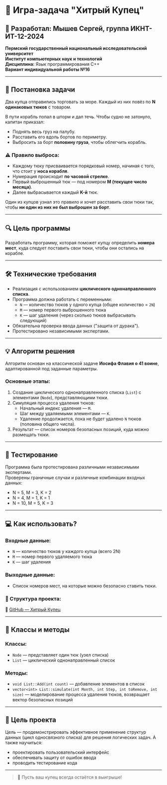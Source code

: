 # 🚢 Игра-задача "Хитрый Купец"

## 📄 Разработал: Мышев Сергей, группа ИКНТ-ИТ-12-2024  
**Пермский государственный национальный исследовательский университет**  
**Институт компьютерных наук и технологий**  
**Дисциплина:** Язык программирования C++  
**Вариант индивидуальной работы №16**

---

## 🧾 Постановка задачи

Два купца отправились торговать за море. Каждый из них повёз по **N одинаковых тюков** с товаром.  

В пути корабль попал в шторм и дал течь. Чтобы судно не затонуло, капитан приказал:

- Поднять весь груз на палубу.
- Расставить его вдоль бортов по периметру.
- Выбросить за борт **половину груза**, чтобы облегчить корабль.

### ⚠️ Правило выброса:
- Каждому тюку присваивается порядковый номер, начиная с того, что стоит у **носа корабля**.
- Нумерация происходит **по часовой стрелке**.
- Первый выброшенный тюк — под номером **M (текущее число месяца)**.
- Далее выбрасывается каждый **K-й** тюк.

Один из купцов узнал это правило и хочет расставить свои тюки так, чтобы **ни один из них не был выброшен за борт**.

---

## 🔍 Цель программы

Разработать программу, которая поможет купцу определить **номера мест**, куда следует поставить свои тюки, чтобы они остались на корабле.

---

## 🛠 Технические требования

- Реализация с использованием **циклического однонаправленного списка**.
- Программа должна работать с переменными:
  - `N` — количество тюков у одного купца (общее количество = `2N`)
  - `M` — номер первого выброшенного тюка
  - `K` — шаг удаления (через сколько тюков выбрасывать следующий)
- Обязательна проверка ввода данных ("защита от дурака").
- Протестировано независимыми экспертами.

---

## 💡 Алгоритм решения

Алгоритм основан на классической задаче **Иосифа Флавия о 41 воине**, адаптированной под заданные параметры.

### Основные этапы:
1. Создание циклического однонаправленного списка (`List`) с элементами (`Node`), представляющими тюки.
2. Симуляция процесса удаления тюков:
   - Начальный индекс удаления — `M`.
   - Шаг между удаляемыми элементами — `K`.
   - Удаление продолжается, пока не будет удалено `N` тюков (половина общего числа).
3. Результат — список номеров безопасных позиций, куда можно размещать тюки.

---

## 🧪 Тестирование

Программа была протестирована различными независимыми экспертами.  
Проверены граничные случаи и различные комбинации входных данных:
- N = 5, M = 3, K = 2
- N = 4, M = 1, K = 1
- N = 10, M = 5, K = 3

---

## 💻 Как использовать?

### Входные данные:
- `N` — количество тюков у каждого купца (всего 2N)
- `M` — номер первого удаляемого тюка
- `K` — шаг удаления

### Выходные данные:
- Список номеров мест, на которые можно безопасно ставить тюки.

### 📁 Структура проекта:

🔗 [GitHub — Хитрый Купец](https://github.com/SMikserok/HitriyKupec )

---

## 🧱 Классы и методы

### Классы:
- `Node` — представляет один тюк (узел списка)
- `List` — циклический однонаправленный список

### Методы:
- `void List::Add(int count)` — добавление элементов в список
- `vector<int> List::simulate(int Month, int Step, int toRemove, int size)` — моделирование процесса удаления тюков, возвращает вектор безопасных позиций

---

## 🎯 Цель проекта

Цель — продемонстрировать эффективное применение структур данных (цикл односвязного списка) для решения логических задач. А также научиться:
- проектировать пользовательский интерфейс
- обеспечивать защиту от ошибок ввода
- проводить тестирование кода

---

> 🌊 Пусть ваш купец всегда остаётся в выигрыше!
